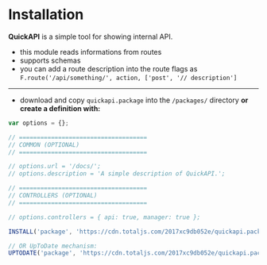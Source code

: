 # Installation

__QuickAPI__ is a simple tool for showing internal API.

- this module reads informations from routes
- supports schemas
- you can add a route description into the route flags as `F.route('/api/something/', action, ['post', '// description']`

---

- download and copy `quickapi.package` into the `/packages/` directory __or create a definition with:__

```javascript
var options = {};

// ====================================
// COMMON (OPTIONAL)
// ====================================

// options.url = '/docs/';
// options.description = 'A simple description of QuickAPI.';

// ====================================
// CONTROLLERS (OPTIONAL)
// ====================================

// options.controllers = { api: true, manager: true };

INSTALL('package', 'https://cdn.totaljs.com/2017xc9db052e/quickapi.package', options);

// OR UpToDate mechanism:
UPTODATE('package', 'https://cdn.totaljs.com/2017xc9db052e/quickapi.package', options, '1 week');
```